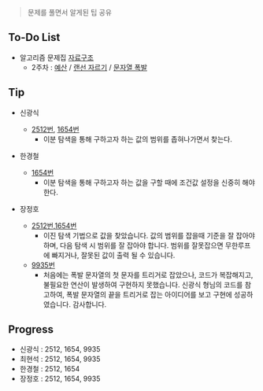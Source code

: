 ﻿> 문제를 풀면서 알게된 팁 공유

## To-Do List
- 알고리즘 문제집 [자료구조](https://www.acmicpc.net/workbook/view/1442)
    - 2주차 : [예산](https://www.acmicpc.net/problem/2512) / 
    [랜선 자르기](https://www.acmicpc.net/problem/1654) / 
    [문자열 폭발](https://www.acmicpc.net/problem/9935)

## Tip
- 신광식
    - [2512번](https://github.com/mel1015/algorithm-study/blob/2512/Winter_Vacation/week_2/2512_mel1015.cpp), 
    [1654번](https://github.com/mel1015/algorithm-study/blob/1654/Winter_Vacation/week_2/1654_mel1015.cpp)
        - 이분 탐색을 통해 구하고자 하는 값의 범위를 좁혀나가면서 찾는다.
        
- 한경철
    - [1654번](https://github.com/hankch10/algorithm-study/blob/master/Winter_Vacation/week_2/1654_hankch10.c)
        - 이분 탐색을 통해 구하고자 하는 값을 구할 때에 조건값 설정을 신중히 해야 한다.
        
- 장정호
    - [2512번](),[1654번]()
        - 이진 탐색 기법으로 값을 찾았습니다. 값의 범위를 잡을때 기준을 잘 잡아야하며, 다음 탐색 시 범위를 잘 잡아야 합니다. 범위를 잘못잡으면 무한루프에 빠지거나, 잘못된 값이 출력 될 수 있습니다.
    - [9935번]()
        - 처음에는 폭발 문자열의 첫 문자를 트리거로 잡았으나, 코드가 복잡해지고, 불필요한 연산이 발생하여 구현하지 못했습니다. 신광식 형님의 코드를 참고하여, 폭발 문자열의 끝을 트리거로 잡는 아이디어를 보고 구현에 성공하였습니다. 감사합니다.


## Progress
- 신광식 : 2512, 1654, 9935
- 최현석 : 2512, 1654, 9935
- 한경철 : 2512, 1654
- 장정호 : 2512, 1654, 9935